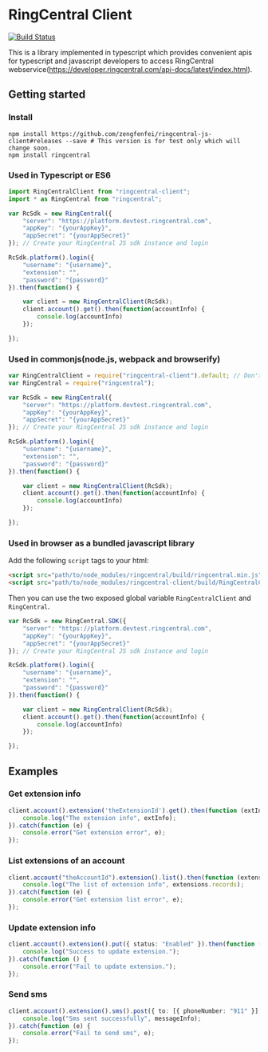 # RingCentral Client

[![Build Status](https://travis-ci.org/zengfenfei/ringcentral-js-client.svg?branch=working)](https://travis-ci.org/zengfenfei/ringcentral-js-client)

This is a library implemented in typescript which provides convenient apis for typescript and javascript developers to access RingCentral webservice(https://developer.ringcentral.com/api-docs/latest/index.html).

## Getting started

### Install

```shell
npm install https://github.com/zengfenfei/ringcentral-js-client#releases --save # This version is for test only which will change soon.
npm install ringcentral
```

### Used in Typescript or ES6
```typescript
import RingCentralClient from "ringcentral-client";
import * as RingCentral from "ringcentral";

var RcSdk = new RingCentral({
	"server": "https://platform.devtest.ringcentral.com",
	"appKey": "{yourAppKey}",
	"appSecret": "{yourAppSecret}"
}); // Create your RingCentral JS sdk instance and login

RcSdk.platform().login({
	"username": "{username}",
	"extension": "",
	"password": "{password}"
}).then(function() {

	var client = new RingCentralClient(RcSdk);
	client.account().get().then(function(accountInfo) {
		console.log(accountInfo)
	});

});
```

### Used in commonjs(node.js, webpack and browserify)
```javascript
var RingCentralClient = require("ringcentral-client").default; // Don't forget the `default`
var RingCentral = require("ringcentral");

var RcSdk = new RingCentral({
	"server": "https://platform.devtest.ringcentral.com",
	"appKey": "{yourAppKey}",
	"appSecret": "{yourAppSecret}"
}); // Create your RingCentral JS sdk instance and login

RcSdk.platform().login({
	"username": "{username}",
	"extension": "",
	"password": "{password}"
}).then(function() {

	var client = new RingCentralClient(RcSdk);
	client.account().get().then(function(accountInfo) {
		console.log(accountInfo)
	});

});
```

### Used in browser as a bundled javascript library 
Add the following `script` tags to your html:
```html
<script src="path/to/node_modules/ringcentral/build/ringcentral.min.js"></script>
<script src="path/to/node_modules/ringcentral-client/build/RingCentralClient.js"></script>
```

Then you can use the two exposed global variable `RingCentralClient` and `RingCentral`.
```javascript
var RcSdk = new RingCentral.SDK({
	"server": "https://platform.devtest.ringcentral.com",
	"appKey": "{yourAppKey}",
	"appSecret": "{yourAppSecret}"
}); // Create your RingCentral JS sdk instance and login

RcSdk.platform().login({
	"username": "{username}",
	"extension": "",
	"password": "{password}"
}).then(function() {

	var client = new RingCentralClient(RcSdk);
	client.account().get().then(function(accountInfo) {
		console.log(accountInfo)
	});

});
```

## Examples

### Get extension info

```typescript
client.account().extension('theExtensionId').get().then(function (extInfo) {
    console.log("The extension info", extInfo);
}).catch(function (e) {
    console.error("Get extension error", e);
});
```

### List extensions of an account

```typescript
client.account("theAccountId").extension().list().then(function (extensions) {
    console.log("The list of extension info", extensions.records);
}).catch(function (e) {
    console.error("Get extension list error", e);
});
```

### Update extension info
```typescript
client.account().extension().put({ status: "Enabled" }).then(function () {
    console.log("Success to update extension.");
}).catch(function () {
    console.error("Fail to update extension.");
});
```

### Send sms
```typescript
client.account().extension().sms().post({ to: [{ phoneNumber: "911" }], text: "Sms content" }).then(function (messageInfo) {
    console.log("Sms sent successfully", messageInfo);
}).catch(function (e) {
    console.error("Fail to send sms", e);
});
```